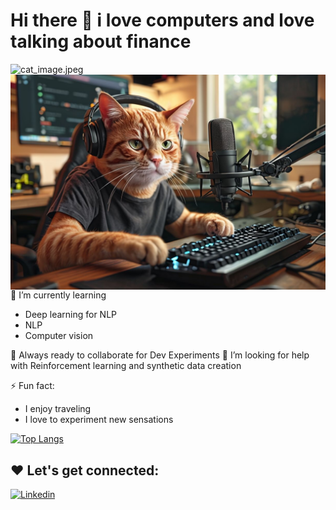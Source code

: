 # Hi there 👋 i love computers and love talking about finance

![cat_image.jpeg](img/Fcat_image.jpeg)
<img src="https://github.com/auszed/auszed/blob/main/img/cat_image.jpeg" alt="Awesome Matrix Code" align="right" />


🌱 I’m currently learning
- Deep learning for NLP 
- NLP
- Computer vision

🚀 Always ready to collaborate for Dev Experiments
🤔 I’m looking for help with Reinforcement learning and synthetic data creation

⚡ Fun fact:
- I enjoy traveling
- I love to experiment new sensations

[![Top Langs](https://github-readme-stats.vercel.app/api/top-langs/?username=auszed&layout=donut)](https://github.com/anuraghazra/github-readme-stats)

## ❤️ Let's get connected:

[![Linkedin](https://img.shields.io/badge/LinkedIn-Profile-blue)](https://www.linkedin.com/in/hanns-juarez/)


